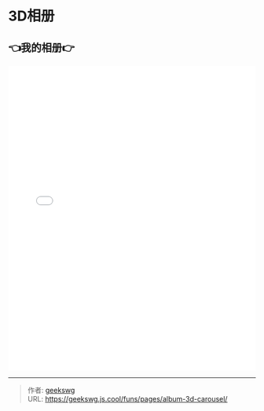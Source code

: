 # 3D相册

<!--more-->
<!DOCTYPE html>
<html lang="zh">

<head>
  <meta charset="UTF-8">
  <meta name="viewport" content="width=device-width, initial-scale=1.0">
  <title>html -title</title>
  <style>
    
  </style>
</head>
<body>
  <h2>👈我的相册👉</h2>
  <iframe allowtransparency="true" frameborder="0" width="100%" height="620px" scrolling="no" src="/html/album/3d-carousel/index.html"></iframe>
</body>
</html>

---

> 作者: [geekswg](https://github.com/geekswg)  
> URL: https://geekswg.js.cool/funs/pages/album-3d-carousel/  


